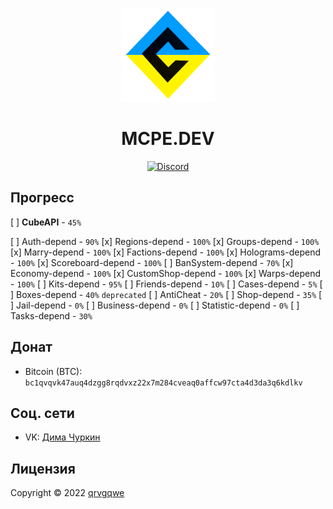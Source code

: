 <p align="center">
    <img src="./.github/readme/logo-ua.png" alt="MCPE.DEV" width="150">
</p>
<h1 align="center">
    MCPE.DEV
</h1>

<p align="center">
	<a href="https://discord.gg/vkbrPx7JJT"><img src="https://img.shields.io/discord/875360593224282143?label=discord&color=7289DA&logo=discord" alt="Discord" /></a>
</p>

## Прогресс

[ ] **CubeAPI** - `45%`

[ ] Auth-depend - `90%`
[x] Regions-depend - `100%`
[x] Groups-depend - `100%`
[x] Marry-depend - `100%`
[x] Factions-depend - `100%`
[x] Holograms-depend - `100%`
[x] Scoreboard-depend - `100%`
[ ] BanSystem-depend - `70%`
[x] Economy-depend - `100%`
[x] CustomShop-depend - `100%`
[x] Warps-depend - `100%`
[ ] Kits-depend - `95%`
[ ] Friends-depend - `10%`
[ ] Cases-depend - `5%`
[ ] Boxes-depend - `40%` `deprecated`
[ ] AntiCheat - `20%`
[ ] Shop-depend - `35%`
[ ] Jail-depend - `0%`
[ ] Business-depend - `0%`
[ ] Statistic-depend - `0%`
[ ] Tasks-depend - `30%`

## Донат
- Bitcoin (BTC): `bc1qvqvk47auq4dzgg8rqdvxz22x7m284cveaq0affcw97cta4d3da3q6kdlkv`

## Соц. сети
- VK: [Дима Чуркин](https://vk.com/qrvgqwe)

## Лицензия
Copyright © 2022 [qrvgqwe](https://github.com/qrvgqwe)
